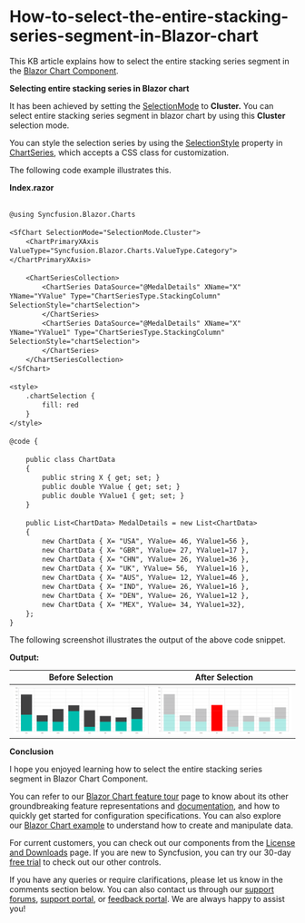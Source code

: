 # How-to-select-the-entire-stacking-series-segment-in-Blazor-chart 

This KB article explains how to select the entire stacking series segment in the [Blazor Chart Component](https://www.syncfusion.com/blazor-components/blazor-charts).

**Selecting entire stacking series in Blazor chart**

It has been achieved by setting the [SelectionMode](https://help.syncfusion.com/cr/blazor/Syncfusion.Blazor.Charts.SfChart.html#Syncfusion_Blazor_Charts_SfChart_SelectionMode) to **Cluster.** You can select entire stacking series segment in blazor chart by using this **Cluster** selection mode.

You can style the selection series by using the [SelectionStyle](https://help.syncfusion.com/cr/blazor/Syncfusion.Blazor.Charts.ChartSeries.html#Syncfusion_Blazor_Charts_ChartSeries_SelectionStyle) property in [ChartSeries](https://help.syncfusion.com/cr/blazor/Syncfusion.Blazor.Charts.ChartSeries.html#Syncfusion_Blazor_Charts_ChartSeries__ctor), which accepts a CSS class for customization. 

The following code example illustrates this.

**Index.razor**

```cshtml

@using Syncfusion.Blazor.Charts

<SfChart SelectionMode="SelectionMode.Cluster">
    <ChartPrimaryXAxis ValueType="Syncfusion.Blazor.Charts.ValueType.Category"></ChartPrimaryXAxis>
    
    <ChartSeriesCollection>
        <ChartSeries DataSource="@MedalDetails" XName="X" YName="YValue" Type="ChartSeriesType.StackingColumn" SelectionStyle="chartSelection">
        </ChartSeries>
        <ChartSeries DataSource="@MedalDetails" XName="X" YName="YValue1" Type="ChartSeriesType.StackingColumn" SelectionStyle="chartSelection">
        </ChartSeries>
    </ChartSeriesCollection>
</SfChart>

<style>
    .chartSelection {
        fill: red
    }     
</style>

@code {

    public class ChartData
    {
        public string X { get; set; }
        public double YValue { get; set; }
        public double YValue1 { get; set; }
    }

    public List<ChartData> MedalDetails = new List<ChartData>
    {
        new ChartData { X= "USA", YValue= 46, YValue1=56 },
        new ChartData { X= "GBR", YValue= 27, YValue1=17 },
        new ChartData { X= "CHN", YValue= 26, YValue1=36 },
        new ChartData { X= "UK", YValue= 56,  YValue1=16 },
        new ChartData { X= "AUS", YValue= 12, YValue1=46 },
        new ChartData { X= "IND", YValue= 26, YValue1=16 },
        new ChartData { X= "DEN", YValue= 26, YValue1=12 },
        new ChartData { X= "MEX", YValue= 34, YValue1=32},
    };    
}

```

The following screenshot illustrates the output of the above code snippet.

**Output:**


| **Before Selection**         | **After Selection**         |
|--------------------------|-------------------------|
| ![Before Selection](before-selection.png) | ![After Selection](after-selection.png) | 

**Conclusion**

I hope you enjoyed learning how to select the entire stacking series segment in Blazor Chart Component.

You can refer to our [Blazor Chart feature tour](https://www.syncfusion.com/blazor-components/blazor-charts) page to know about its other groundbreaking feature representations and [documentation](https://blazor.syncfusion.com/documentation/chart/getting-started), and how to quickly get started for configuration specifications. You can also explore our [Blazor Chart example](https://blazor.syncfusion.com/demos/chart/line?theme=bootstrap5) to understand how to create and manipulate data.

For current customers, you can check out our components from the [License and Downloads](https://www.syncfusion.com/sales/teamlicense) page. If you are new to Syncfusion, you can try our 30-day [free trial](https://www.syncfusion.com/downloads/blazor) to check out our other controls.

If you have any queries or require clarifications, please let us know in the comments section below. You can also contact us through our [support forums](https://www.syncfusion.com/forums), [support portal](https://support.syncfusion.com/create), or [feedback portal](https://www.syncfusion.com/feedback/blazor-components?control=charts). We are always happy to assist you!